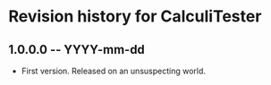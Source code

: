 # Revision history for CalculiTester

## 1.0.0.0  -- YYYY-mm-dd

* First version. Released on an unsuspecting world.
